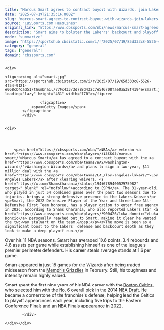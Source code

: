 ```yaml
---
title: "Marcus Smart agrees to contract buyout with Wizards, join Lakers on two-year deal, per report"
date: "2025-07-19T21:35:16.000Z"
slug: "marcus-smart-agrees-to-contract-buyout-with-wizards-join-lakers-on-two-year-deal-per-report"
source: "CBSSports.com Headlines"
original_link: "https://www.cbssports.com/nba/news/marcus-smart-agrees-to-contract-buyout-with-wizards-join-lakers-on-two-year-deal-per-report/"
description: "Smart aims to bolster the Lakerrs' backcourt and playoff hopes"
mode: "summarize"
image: "https://sportshub.cbsistatic.com/i/r/2025/07/19/85d333c8-5526-4f54-9121-e068cb4cad51/thumbnail/1200x675/4dda35ada301937bc946d3abb0f30bf5/smart.jpg"
category: "general"
tags: ["general"]
domain: "cbssports.com"
---
```

<div id="readability-page-1" class="page"><div id="Article-body">
        
    
        
                
    <div>
                            
    <figure><img alt="smart.jpg" src="https://sportshub.cbsistatic.com/i/r/2025/07/19/85d333c8-5526-4f54-9121-e068cb4cad51/thumbnail/770x433/3d788d432c7e546708fae0aa38f4194e/smart.jpg" loading="lazy" height="433" width="770"></figure>
        
                    <figcaption>
                <span>Getty Images</span>
            </figcaption>
            </div>

    
    <div>
        
        
                            
                
        <p><a href="https://cbssports.com/nba/">NBA</a> veteran <a href="https://www.cbssports.com/nba/players/2135563/marcus-smart/">Marcus Smart</a> has agreed to a contract buyout with the <a href="https://www.cbssports.com/nba/teams/WAS/washington-wizards/">Washington Wizards</a> and plans to sign a two-year, $11 million deal with the <a href="https://www.cbssports.com/nba/teams/LAL/los-angeles-lakers/">Los Angeles Lakers</a> after clearing waivers, <a href="https://x.com/ShamsCharania/status/1946678940052975982" target="_blank" rel="nofollow">according to ESPN</a>. The 31-year-old, who played in just 54 combined games over the past two seasons due to injuries, brings a strong defensive presence to the Lakers.&nbsp;</p><p>Smart, the 2022 Defensive Player of the Year and three-time All-Defensive First Team honoree, has a player option to enter free agency in 2026, according to Shams Charania, who also reported Lakers star <a href="https://www.cbssports.com/nba/players/2900426/luka-doncic/">Luka Doncic</a> personally reached out to Smart, making it clear he wanted the two-way stalwart on the team.&nbsp;</p><p>The move is seen as a significant boost to the Lakers' defense and backcourt depth as they look to make a deep playoff run.</p>
        

<p>Over his 11 NBA seasons, Smart has averaged 10.6 points, 3.4 rebounds and 4.6 assists per game while establishing himself as one of the league's premier perimeter defenders. His career steals average stands at 1.6 per game.</p><p>Smart appeared in just 15 games for the Wizards after being traded midseason from the <a href="https://www.cbssports.com/nba/teams/MEM/memphis-grizzlies/">Memphis Grizzlies</a> in February. Still, his toughness and intensity remain highly valued.&nbsp;</p>
        

<p>Smart spent the first nine years of his NBA career with the <a href="https://www.cbssports.com/nba/teams/BOS/boston-celtics/">Boston Celtics</a>, who selected him with the No. 6 overall pick in the 2014 <a href="https://cbssports.com/nba/draft/">NBA Draft</a>. He became a cornerstone of the franchise's defense, helping lead the Celtics to playoff appearances each year, including five trips to the Eastern Conference Finals and an NBA Finals appearance in 2022.</p>


        
            </div>

    </div></div>